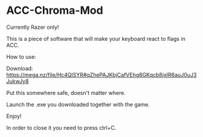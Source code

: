 # ACC-Chroma-Mod

Currently Razer only!

This is a piece of software that will make your keyboard react to flags in ACC.

How to use:

Download: https://mega.nz/file/Hc4QlSYR#qZhePAJKbjCafVEhg8GKqcb8jxIR6auJ0uJ3JukwJy8

Put this somewhere safe, doesn't matter where.

Launch the .exe you downloaded together with the game. 

Enjoy!

In order to close it you need to press ctrl+C.
